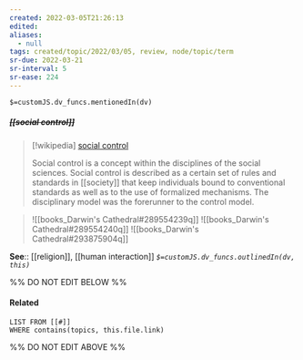 ```yaml
---
created: 2022-03-05T21:26:13 
edited: 
aliases:
  - null
tags: created/topic/2022/03/05, review, node/topic/term
sr-due: 2022-03-21
sr-interval: 5
sr-ease: 224
---
```

`$=customJS.dv_funcs.mentionedIn(dv)`

##### <s class="topic-title">[[social control]]</s>

> [!wikipedia] [social control](https://en.wikipedia.org/wiki/Social%20control)
> 
> Social control is a concept within the disciplines of the social sciences. Social control is described as a certain set of rules and standards in [[society]] that keep individuals bound to conventional standards as well as to the use of formalized mechanisms. The disciplinary model was the forerunner to the control model.
>

> ![[books_Darwin's Cathedral#289554239q]]
> ![[books_Darwin's Cathedral#289554240q]]
> ![[books_Darwin's Cathedral#293875904q]]

**See**:: [[religion]], [[human interaction]]
*`$=customJS.dv_funcs.outlinedIn(dv, this)`*

%% DO NOT EDIT BELOW %%

#### Related 

```dataview
LIST FROM [[#]]
WHERE contains(topics, this.file.link)
```
%% DO NOT EDIT ABOVE %%
